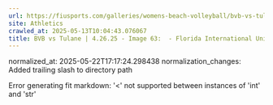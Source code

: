 ```yaml
---
url: https://fiusports.com/galleries/womens-beach-volleyball/bvb-vs-tulane-4-26-25/image-63/358/62927/
site: Athletics
crawled_at: 2025-05-13T10:04:43.076067
title: BVB vs Tulane | 4.26.25 - Image 63:  - Florida International University
---
```

normalized_at: 2025-05-22T17:17:24.298438
normalization_changes: Added trailing slash to directory path

Error generating fit markdown: '<' not supported between instances of 'int' and 'str'